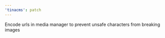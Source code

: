 ```yaml
---
'tinacms': patch
---
```


Encode urls in media manager to prevent unsafe characters from breaking images
